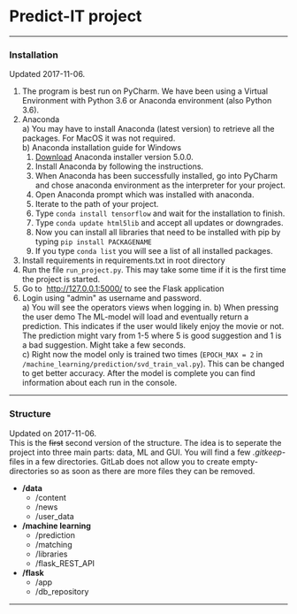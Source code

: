 # Predict-IT project  
***  

### **Installation**   
Updated 2017-11-06.

1. The program is best run on PyCharm. We have been using a Virtual Environment with Python 3.6 or Anaconda environment (also Python 3.6).  
2. Anaconda  
  a)  You may have to install Anaconda (latest version) to retrieve all the packages. For MacOS it was not required.   
  b) Anaconda installation guide for Windows    
    1. [Download](https://repo.continuum.io/archive/) Anaconda installer version 5.0.0.  
    2. Install Anaconda by following the instructions.  
    3. When Anaconda has been successfully installed, go into PyCharm and chose anaconda environment as the interpreter for your project.  
    4. Open Anaconda prompt which was installed with anaconda.  
    5. Iterate to the path of your project.  
    6. Type `conda install tensorflow` and wait for the installation to finish.  
    7. Type `conda update html5lib` and accept all updates or downgrades.  
    8. Now you can install all libraries that need to be installed with pip by typing `pip install PACKAGENAME`  
    9. If you type `conda list` you will see a list of all installed packages.  
3. Install requirements in requirements.txt in root directory  
4. Run the file `run_project.py`. This may take some time if it is the first time the project is started.
5. Go to  http://127.0.0.1:5000/ to see the Flask application  
6. Login using "admin" as username and password.  
  a) You will see the operators views when logging in.
  b) When pressing the user demo The ML-model will load and eventually return a prediction. This indicates if the user would likely enjoy the movie or not. The prediction might vary from 1-5 where 5 is good suggestion and 1 is a bad suggestion. Might take a few seconds.  
  c) Right now the model only is trained two times (`EPOCH_MAX = 2` in `/machine_learning/prediction/svd_train_val.py`). This can be changed to get better accuracy. After the model is complete you can find information about each run in the console.  

***

### **Structure**
Updated on 2017-11-06.  
This is the ~~first~~ second version of the structure. The idea is to seperate the project into three main parts: data, ML and GUI. You will find a few _.gitkeep_-files in a few directories. GitLab does not allow you to create empty-directories so as soon as there are more files they can be removed.    
- **/data**                
  - /content         
  - /news       
  - /user_data       
- **/machine learning**   
  - /prediction   
  - /matching        
  - /libraries  
  - /flask_REST_API 
- **/flask**
  - /app
  - /db_repository

***
